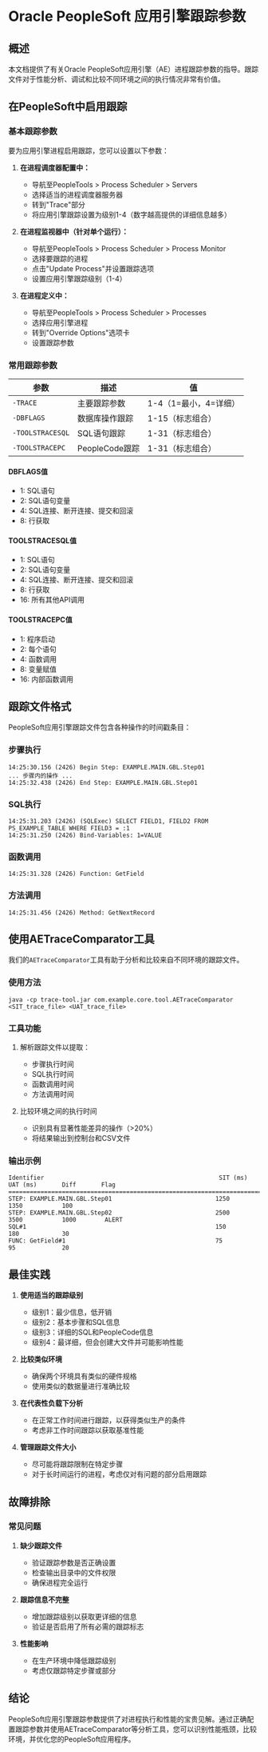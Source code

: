 # Oracle PeopleSoft 应用引擎跟踪参数

## 概述

本文档提供了有关Oracle PeopleSoft应用引擎（AE）进程跟踪参数的指导。跟踪文件对于性能分析、调试和比较不同环境之间的执行情况非常有价值。

## 在PeopleSoft中启用跟踪

### 基本跟踪参数

要为应用引擎进程启用跟踪，您可以设置以下参数：

1. **在进程调度器配置中：**
   - 导航至PeopleTools > Process Scheduler > Servers
   - 选择适当的进程调度器服务器
   - 转到"Trace"部分
   - 将应用引擎跟踪设置为级别1-4（数字越高提供的详细信息越多）

2. **在进程监视器中（针对单个运行）：**
   - 导航至PeopleTools > Process Scheduler > Process Monitor
   - 选择要跟踪的进程
   - 点击"Update Process"并设置跟踪选项
   - 设置应用引擎跟踪级别（1-4）

3. **在进程定义中：**
   - 导航至PeopleTools > Process Scheduler > Processes
   - 选择应用引擎进程
   - 转到"Override Options"选项卡
   - 设置跟踪参数

### 常用跟踪参数

| 参数 | 描述 | 值 |
|-----------|-------------|--------|
| `-TRACE` | 主要跟踪参数 | 1-4（1=最小，4=详细） |
| `-DBFLAGS` | 数据库操作跟踪 | 1-15（标志组合） |
| `-TOOLSTRACESQL` | SQL语句跟踪 | 1-31（标志组合） |
| `-TOOLSTRACEPC` | PeopleCode跟踪 | 1-31（标志组合） |

#### DBFLAGS值
- 1: SQL语句
- 2: SQL语句变量
- 4: SQL连接、断开连接、提交和回滚
- 8: 行获取

#### TOOLSTRACESQL值
- 1: SQL语句
- 2: SQL语句变量
- 4: SQL连接、断开连接、提交和回滚
- 8: 行获取
- 16: 所有其他API调用

#### TOOLSTRACEPC值
- 1: 程序启动
- 2: 每个语句
- 4: 函数调用
- 8: 变量赋值
- 16: 内部函数调用

## 跟踪文件格式

PeopleSoft应用引擎跟踪文件包含各种操作的时间戳条目：

### 步骤执行
```
14:25:30.156 (2426) Begin Step: EXAMPLE.MAIN.GBL.Step01
... 步骤内的操作 ...
14:25:32.438 (2426) End Step: EXAMPLE.MAIN.GBL.Step01
```

### SQL执行
```
14:25:31.203 (2426) (SQLExec) SELECT FIELD1, FIELD2 FROM PS_EXAMPLE_TABLE WHERE FIELD3 = :1
14:25:31.250 (2426) Bind-Variables: 1=VALUE
```

### 函数调用
```
14:25:31.328 (2426) Function: GetField
```

### 方法调用
```
14:25:31.456 (2426) Method: GetNextRecord
```

## 使用AETraceComparator工具

我们的`AETraceComparator`工具有助于分析和比较来自不同环境的跟踪文件。

### 使用方法

```
java -cp trace-tool.jar com.example.core.tool.AETraceComparator <SIT_trace_file> <UAT_trace_file>
```

### 工具功能

1. 解析跟踪文件以提取：
   - 步骤执行时间
   - SQL执行时间
   - 函数调用时间
   - 方法调用时间

2. 比较环境之间的执行时间
   - 识别具有显著性能差异的操作（>20%）
   - 将结果输出到控制台和CSV文件

### 输出示例

```
Identifier                                                 SIT (ms)       UAT (ms)       Diff       Flag      
========================================================================================================================
STEP: EXAMPLE.MAIN.GBL.Step01                             1250           1350           100                  
STEP: EXAMPLE.MAIN.GBL.Step02                             2500           3500           1000        ALERT     
SQL#1                                                     150            180            30                   
FUNC: GetField#1                                          75             95             20                   
```

## 最佳实践

1. **使用适当的跟踪级别**
   - 级别1：最少信息，低开销
   - 级别2：基本步骤和SQL信息
   - 级别3：详细的SQL和PeopleCode信息
   - 级别4：最详细，但会创建大文件并可能影响性能

2. **比较类似环境**
   - 确保两个环境具有类似的硬件规格
   - 使用类似的数据量进行准确比较

3. **在代表性负载下分析**
   - 在正常工作时间进行跟踪，以获得类似生产的条件
   - 考虑非工作时间跟踪以获取基准性能

4. **管理跟踪文件大小**
   - 尽可能将跟踪限制在特定步骤
   - 对于长时间运行的进程，考虑仅对有问题的部分启用跟踪

## 故障排除

### 常见问题

1. **缺少跟踪文件**
   - 验证跟踪参数是否正确设置
   - 检查输出目录中的文件权限
   - 确保进程完全运行

2. **跟踪信息不完整**
   - 增加跟踪级别以获取更详细的信息
   - 验证是否启用了所有必需的跟踪标志

3. **性能影响**
   - 在生产环境中降低跟踪级别
   - 考虑仅跟踪特定步骤或部分

## 结论

PeopleSoft应用引擎跟踪参数提供了对进程执行和性能的宝贵见解。通过正确配置跟踪参数并使用AETraceComparator等分析工具，您可以识别性能瓶颈，比较环境，并优化您的PeopleSoft应用程序。